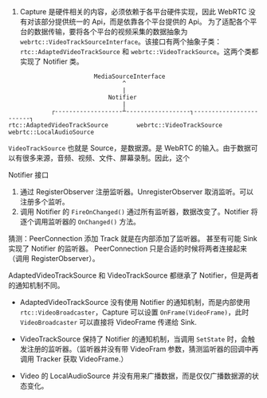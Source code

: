 1. Capture 是硬件相关的内容，必须依赖于各平台硬件实现，因此 WebRTC 没有对该部分提供统一的 Api，而是依靠各个平台提供的 Api。 为了适配各个平台的数据传输，要将各个平台的视频采集的数据抽象为 `webrtc::VideoTrackSourceInterface`。该接口有两个抽象子类：`rtc::AdaptedVideoTrackSource` 和 `webrtc::VideoTrackSource`。这两个类都实现了 Notifier 类。

```
                        MediaSourceInterface
                                ^
                                |
                            Notifier
                                |
            ┌-------------------┴------------------┐------------------------┐
rtc::AdaptedVideoTrackSource        webrtc::VideoTrackSource        webrtc::LocalAudioSource
```

`VideoTrackSource` 也就是 Source，是数据源。是 WebRTC 的输入。由于数据可以有很多来源，音频、视频、文件、屏幕录制。因此，这个

Notifier 接口

1. 通过 RegisterObserver 注册监听器。UnregisterObserver 取消监听。可以注册多个监听。
2. 调用 Notifier 的 `FireOnChanged()` 通过所有监听器，数据改变了。Notifier 将逐个调用监听器的 `OnChanged()` 方法。

猜测：PeerConnection 添加 Track 就是在内部添加了监听器。 甚至有可能 Sink 实现了 Notifier 的监听器。 PeerConnection 只是合适的时候将两者连接起来（调用 RegisterObserver）。



AdaptedVideoTrackSource 和 VideoTrackSource 都继承了 Notifier，但是两者的通知机制不同。

- AdaptedVideoTrackSource 没有使用 Notifier 的通知机制，而是内部使用 `rtc::VideoBroadcaster`，Capture 可以设置 `OnFrame(VideoFrame)`，此时 `VideoBroadcaster` 可以直接将 VideoFrame 传递给 Sink.

- VideoTrackSource 保持了 Notifier 的通知机制，当调用 `SetState` 时，会触发注册的监听器。（监听器并没有带 VideoFram 参数，猜测监听器的回调中再调用 Tracker 获取 VideoFrame.）

- Video 的 LocalAudioSource 并没有用来广播数据，而是仅仅广播数据源的状态变化。